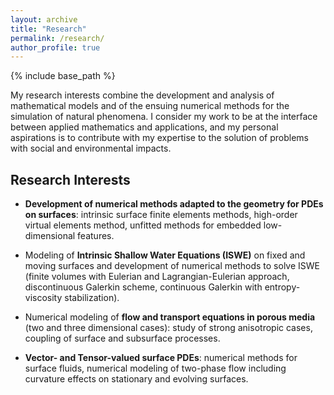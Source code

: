 ```yaml
---
layout: archive
title: "Research"
permalink: /research/
author_profile: true
---
```


{% include base_path %}

My research interests combine the development and analysis of
mathematical models and of the ensuing numerical methods for the
simulation of natural phenomena. I consider my work to be at the
interface between applied mathematics and applications, and my
personal aspirations is to contribute with my expertise to the
solution of problems with social and environmental impacts.


## Research Interests

* <b>Development of numerical methods adapted to
the geometry for PDEs on surfaces</b>: intrinsic surface finite
elements methods, high-order virtual elements method, unfitted methods
for embedded low-dimensional features.

* Modeling of <b>Intrinsic Shallow Water Equations (ISWE)</b> on fixed and moving surfaces and development of numerical methods to solve ISWE (finite volumes with Eulerian and Lagrangian-Eulerian approach, discontinuous Galerkin scheme, continuous Galerkin with entropy-viscosity stabilization).

* Numerical modeling of <b>flow and transport equations in porous media</b> (two and three dimensional cases): study of strong anisotropic cases, coupling of surface and subsurface processes.

* <b>Vector- and Tensor-valued surface PDEs</b>: numerical methods for surface fluids, numerical modeling of two-phase flow including curvature effects on stationary and evolving surfaces.
